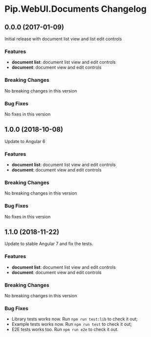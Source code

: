 # Pip.WebUI.Documents Changelog

## <a name="0.0.0"></a> 0.0.0 (2017-01-09)

Initial release with document list view and list edit controls

### Features

* **document list**: document list view and edit controls
* **document**: document view and edit controls

### Breaking Changes
No breaking changes in this version

### Bug Fixes
No fixes in this version

## <a name="1.0.0"></a> 1.0.0 (2018-10-08)

Update to Angular 6

### Features

* **document list**: document list view and edit controls
* **document**: document view and edit controls

### Breaking Changes
No breaking changes in this version

### Bug Fixes
No fixes in this version

## <a name="1.1.0"></a> 1.1.0 (2018-11-22)

Update to stable Angular 7 and fix the tests.

### Features

* **document list**: document list view and edit controls
* **document**: document view and edit controls

### Breaking Changes
No breaking changes in this version

### Bug Fixes
* Library tests works now. Run `npm run test:lib` to check it out;
* Example tests works now. Run `npm run test` to check it out;
* E2E tests works too. Run `npm run e2e` to check it out.
